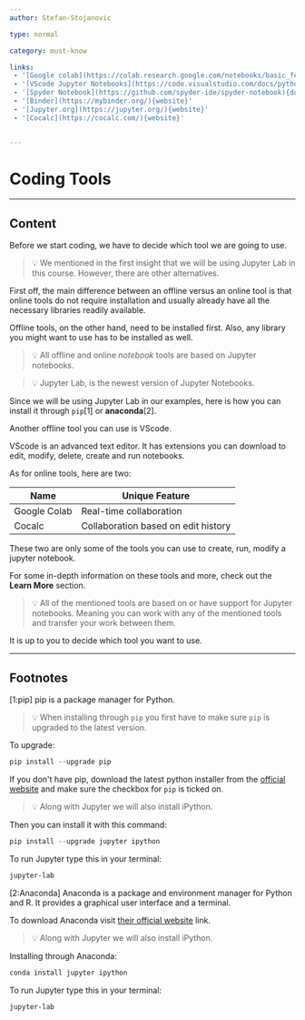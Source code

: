 ```yaml
---
author: Stefan-Stojanovic

type: normal

category: must-know

links:
 - '[Google colab](https://colab.research.google.com/notebooks/basic_features_overview.ipynb#scrollTo=JyG45Qk3qQLS){documentation}'
 - '[VScode Jupyter Notebooks](https://code.visualstudio.com/docs/python/jupyter-support){website}'
 - '[Spyder Notebook](https://github.com/spyder-ide/spyder-notebook){documentation}'
 - '[Binder](https://mybinder.org/){website}'
 - '[Jupyter.org](https://jupyter.org/){website}'
 - '[Cocalc](https://cocalc.com/){website}'


---
```


# Coding Tools

---
## Content

Before we start coding, we have to decide which tool we are going to use.

> 💡 We mentioned in the first insight that we will be using Jupyter Lab in this course. However, there are other alternatives.

First off, the main difference between an offline versus an online tool is that online tools do not require installation and usually already have all the necessary libraries readily available.

Offline tools, on the other hand, need to be installed first. Also, any library you might want to use has to be installed as well.

> 💡 All offline and online *notebook* tools are based on Jupyter notebooks.

> 💡 Jupyter Lab, is the newest version of Jupyter Notebooks.

Since we will be using Jupyter Lab in our examples, here is how you can install it through `pip`[1] or **anaconda**[2].

Another offline tool you can use is VScode.

VScode is an advanced text editor. It has extensions you can download to edit, modify, delete, create and run notebooks.

As for online tools, here are two:

| Name         | Unique Feature                      |
|--------------|-------------------------------------|
| Google Colab | Real-time collaboration             |
| Cocalc       | Collaboration based on edit history |

These two are only some of the tools you can use to create, run, modify a jupyter notebook.

For some in-depth information on these tools and more, check out the **Learn More** section.

> 💡 All of the mentioned tools are based on or have support for Jupyter notebooks. Meaning you can work with any of the mentioned tools and transfer your work between them. 

It is up to you to decide which tool you want to use.

---

## Footnotes
[1:pip]
pip is a package manager for Python.

> 💡 When installing through `pip` you first have to make sure `pip` is upgraded to the latest version.

To upgrade:
```python
pip install --upgrade pip
```

If you don't have pip, download the latest python installer from the [official website](https://www.python.org/downloads/) and make sure the checkbox for `pip` is ticked on.

> 💡 Along with Jupyter we will also install iPython.

Then you can install it with this command:
```python
pip install --upgrade jupyter ipython
```

To run Jupyter type this in your terminal:
```sh
jupyter-lab
```

[2:Anaconda]
Anaconda is a package and environment manager for Python and R. It provides a graphical user interface and a terminal.

To download Anaconda visit [their official website](https://www.anaconda.com/products/individual) link.

> 💡 Along with Jupyter we will also install iPython.

Installing through Anaconda:
```sh
conda install jupyter ipython
```

To run Jupyter type this in your terminal:
```sh
jupyter-lab
```
